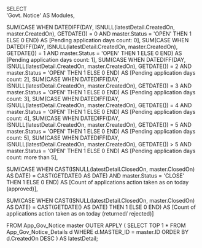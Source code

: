 SELECT  
  'Govt. Notice' AS Modules,

  SUM(CASE WHEN DATEDIFF(DAY, ISNULL(latestDetail.CreatedOn, master.CreatedOn), GETDATE()) = 0 AND master.Status = 'OPEN' THEN 1 ELSE 0 END) AS [Pending application days count: 0],
  SUM(CASE WHEN DATEDIFF(DAY, ISNULL(latestDetail.CreatedOn, master.CreatedOn), GETDATE()) = 1 AND master.Status = 'OPEN' THEN 1 ELSE 0 END) AS [Pending application days count: 1],
  SUM(CASE WHEN DATEDIFF(DAY, ISNULL(latestDetail.CreatedOn, master.CreatedOn), GETDATE()) = 2 AND master.Status = 'OPEN' THEN 1 ELSE 0 END) AS [Pending application days count: 2],
  SUM(CASE WHEN DATEDIFF(DAY, ISNULL(latestDetail.CreatedOn, master.CreatedOn), GETDATE()) = 3 AND master.Status = 'OPEN' THEN 1 ELSE 0 END) AS [Pending application days count: 3],
  SUM(CASE WHEN DATEDIFF(DAY, ISNULL(latestDetail.CreatedOn, master.CreatedOn), GETDATE()) = 4 AND master.Status = 'OPEN' THEN 1 ELSE 0 END) AS [Pending application days count: 4],
  SUM(CASE WHEN DATEDIFF(DAY, ISNULL(latestDetail.CreatedOn, master.CreatedOn), GETDATE()) = 5 AND master.Status = 'OPEN' THEN 1 ELSE 0 END) AS [Pending application days count: 5],
  SUM(CASE WHEN DATEDIFF(DAY, ISNULL(latestDetail.CreatedOn, master.CreatedOn), GETDATE()) > 5 AND master.Status = 'OPEN' THEN 1 ELSE 0 END) AS [Pending application days count: more than 5],

  SUM(CASE WHEN CAST(ISNULL(latestDetail.ClosedOn, master.ClosedOn) AS DATE) = CAST(GETDATE() AS DATE) AND master.Status = 'CLOSE' THEN 1 ELSE 0 END) AS [Count of applications action taken as on today (approved)],
  
  SUM(CASE WHEN CAST(ISNULL(latestDetail.ClosedOn, master.ClosedOn) AS DATE) = CAST(GETDATE() AS DATE) THEN 1 ELSE 0 END) AS [Count of applications action taken as on today (returned/ rejected)]

FROM App_Gov_Notice master
OUTER APPLY (
    SELECT TOP 1 *
    FROM App_Gov_Notice_Details d
    WHERE d.MASTER_ID = master.ID
    ORDER BY d.CreatedOn DESC
) AS latestDetail;
